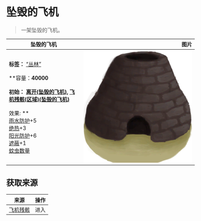 # 坠毁的飞机  
> 一架坠毁的飞机。  
  
  坠毁的飞机  |   图片   
 ----  |  ----:   
 **标签：**	[“丛林”](tag_Jungle.md)<br><br>**容量：**40000<br><br>**初始：**	[离开(坠毁的飞机)](PlaneCrashExit.md), [飞机残骸(区域)(坠毁的飞机)](PlaneCrash.md)<br><br>** 效果: **<br>[雨水防护](RainProtection.md)+5<br>[绝热](InsulationHeat.md)+3<br>[阳光防护](SunProtection.md)+6<br>[遮蔽](Sheltered.md)+1<br>[蚊虫数量](BugPopulation.md)  |  <img decoding="async" src="Sprite/Kiln.png" href="a.md" style="max-width:300px;max-height:300px;">   
  
## 获取来源  
来源  |  操作  
----  |  ----  
[飞机残骸](PlaneCrashEntrance.md)  |  进入  


<script>document.title="坠毁的飞机 - 卡牌生存百科 Card Survival Wiki";</script>